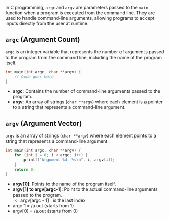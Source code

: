 In C programming, `argc` and `argv` are parameters passed to the `main` function when a program is executed from the command line. They are used to handle command-line arguments, allowing programs to accept inputs directly from the user at runtime.
## `argc` (Argument Count)

`argc` is an integer variable that represents the number of arguments passed to the program from the command line, including the name of the program itself.

```c
int main(int argc, char **argv) {
    // Code goes here
}
```
- **argc**: Contains the number of command-line arguments passed to the program.
- **argv**: An array of strings (`char **argv`) where each element is a pointer to a string that represents a command-line argument.

## `argv` (Argument Vector)

`argv` is an array of strings (`char **argv`) where each element points to a string that represents a command-line argument.

```c
int main(int argc, char **argv) {
    for (int i = 0; i < argc; i++) {
        printf("Argument %d: %s\n", i, argv[i]);
    }
    return 0;
}
```
- **argv[0]**: Points to the name of the program itself.
- **argv[1] to argv[argc-1]**: Point to the actual command-line arguments passed to the program.
	- argv[argc - 1] : is the last index
- argc 1 = /a.out (starts from 1)
- argv[0] = /a.out (starts from 0)
